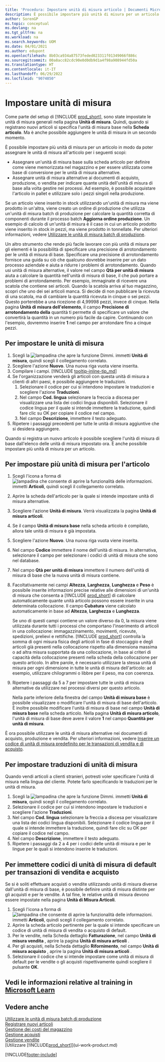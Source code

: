 ```yaml
---
title: 'Procedura: Impostare unità di misura articolo | Documenti Microsoft'
description: È possibile impostare più unità di misura per un articolo in modo da poter assegnare le unità di misura all'articolo.
author: SorenGP
ms.topic: conceptual
ms.devlang: na
ms.tgt_pltfrm: na
ms.workload: na
ms.search.keywords: UOM
ms.date: 04/01/2021
ms.author: edupont
ms.openlocfilehash: 8b03ca934a87573feded023311f01349066f886c
ms.sourcegitcommit: 00a8acc82cdc90e0d0db9d1a4f98a908944fd50a
ms.translationtype: HT
ms.contentlocale: it-IT
ms.lasthandoff: 06/29/2022
ms.locfileid: "9074850"
---
```

# <a name="set-up-units-of-measure"></a>Impostare unità di misura

Come parte del setup di [!INCLUDE [prod_short](includes/prod_short.md)], sono state impostate le unità di misura generali nella pagina **Unità di misura**. Quindi, quando si registrano nuovi articoli si specifica l'unità di misura base nella **Scheda articolo**. Ma è anche possibile aggiungere le unità di misura in un secondo momento.  

È possibile impostare più unità di misura per un articolo in modo da poter assegnare le unità di misura all'articolo per i seguenti scopi:

- Assegnare un'unità di misura base sulla scheda articolo per definire come viene memorizzata nel magazzino e per essere utilizzata come base di conversione per le unità di misura alternative.
- Assegnare unità di misura alternative ai documenti di acquisto, produzione, o vendita per indicare quante unità dell'unità di misura di base alla volta gestire nei processi. Ad esempio, è possibile acquistare l'articolo in pallet e utilizzare solo i pezzi singoli nella produzione.

Se un articolo viene inserito in stock utilizzando un'unità di misura ma viene prodotto in un'altra, viene creato un ordine di produzione che utilizza un'unità di misura batch di produzione per calcolare la quantità corretta di componenti durante il processo batch **Aggiorna ordine produzione**. Un esempio di calcolo di un'unità di misura è il caso in cui un articolo prodotto viene inserito in stock in pezzi, ma viene prodotto in tonnellate. Per ulteriori informazioni, vedere [Utilizzare le unità di misura batch di produzione](production-how-to-use-the-manufacturing-batch-unit-of-measure.md).  

Un altro strumento che rende più facile lavorare con più unità di misura per gli elementi è la possibilità di specificare una precisione di arrotondamento per le unità di misura di base. Specificare una precisione di arrotondamento fornisce una guida su ciò che qualcuno dovrebbe inserire per un dato processo aziendale e aiuta a ridurre i problemi di arrotondamento. Quando usi unità di misura alternative, il valore nel campo **Qtà per unità di misura** aiuta a calcolare la quantità nell'unità di misura di base, il che può portare a problemi di arrotondamento. Per esempio, immaginate di ricevere una scatola che contiene sei articoli. Quando la scatola arriva al tuo magazzino, scopri che uno dei sei articoli manca. Si decide di non pubblicare la ricevuta di una scatola, ma di cambiare la quantità ricevuta in cinque o sei pezzi. Questo porterebbe a una ricezione di 4,99998 pezzi, invece di cinque. Nella pagina **Unità di misura dell'elemento**, il campo **Precisione di arrotondamento della** quantità ti permette di specificare un valore che convertirà la quantità in un numero più facile da capire. Continuando con l'esempio, dovremmo inserire **1** nel campo per arrotondare fino a cinque pezzi.

## <a name="to-set-up-units-of-measure"></a>Per impostare le unità di misura

1. Scegli la ![lampadina che apre la funzione Dimmi.](media/ui-search/search_small.png "Dimmi cosa vuoi fare") immetti **Unità di misura**, quindi scegli il collegamento correlato.  
2. Scegliere l'azione **Nuovo**. Una nuova riga vuota viene inserita.  
3. Compilare i campi. [!INCLUDE [tooltip-inline-tip_md](includes/tooltip-inline-tip_md.md)]  
4. Se l'organizzazione venderà gli articoli con questa unità di misura a clienti di altri paesi, è possibile aggiungere le traduzioni.  
    1. Selezionare il codice per cui si intendono impostare le traduzioni e scegliere l'azione **Traduzioni**.
    2. Nel campo **Cod. lingua** selezionare la freccia a discesa per visualizzare una lista dei codici lingua disponibili. Selezionare il codice lingua per il quale si intende immettere la traduzione, quindi fare clic su OK per copiare il codice nel campo.
    3. Nel campo **Descrizione**, immettere il testo adeguato.
5. Ripetere i passaggi precedenti per tutte le unità di misura aggiuntive che si desidera aggiungere.  

Quando si registra un nuovo articolo è possibile scegliere l'unità di misura di base dall'elenco delle unità di misura impostato ora. È anche possibile impostare più unità di misura per un articolo.  

## <a name="to-set-up-multiple-item-units-of-measure"></a>Per impostare più unità di misura per l'articolo

1. Scegli l'icona a forma di ![lampadina che consente di aprire la funzionalità delle informazioni.](media/ui-search/search_small.png "Dimmi cosa vuoi fare") immetti **Articoli**, quindi scegli il collegamento correlato.
2. Aprire la scheda dell'articolo per la quale si intende impostare unità di misura alternative.
3. Scegliere l'azione **Unità di misura**. Verrà visualizzata la pagina **Unità di misura articoli**.
4. Se il campo **Unità di misura base** nella scheda articolo è compilato, allora tale unità di misura è già impostata.
5. Scegliere l'azione **Nuovo**. Una nuova riga vuota viene inserita.
6. Nel campo **Codice** immettere il nome dell'unità di misura. In alternativa, selezionare il campo per selezionare i codici di unità di misura che sono nel database.
7. Nel campo **Qtà per unità di misura** immettere il numero dell'unità di misura di base che la nuova unità di misura contiene.
8. Facoltativamente nei campi **Altezza**, **Larghezza**, **Lunghezza** e **Peso** è possibile inserite informazioni precise relative alle dimensioni di un'unità di misura che consenta a [!INCLUDE [prod_short](includes/prod_short.md)] di calcolare automaticamente quante unità articolo possono essere inserite in una determinata collocazione. Il campo **Cubatura** viene calcolato automaticamente in base ad **Altezza**, **Larghezza** e **Lunghezza**.

    Se uno di questi campi contiene un valore diverso da 0, la misura viene utilizzata durante tutti i processi che comportano l'inserimento di articoli in una collocazione: immagazzinamento, movimenti, ricevute, spedizioni, prelievi e rettifiche. [!INCLUDE [prod_short](includes/prod_short.md)] controlla la somma di ogni misura fisica degli articoli in fase di stoccaggio e degli articoli già presenti nella collocazione rispetto alla dimensiona massima o ad altra misura supportata da una collocazione, in base ai criteri di capacità della collocazione presenti nella scheda della collocazione per questo articolo. In altre parole, è necessario utilizzare la stessa unità di misura per ogni dimensione in tutte le unità di misura dell'articolo: ad esempio, utilizzare chilogrammi o libbre per il peso, ma con coerenza.
9. Ripetere i passaggi da 5 a 7 per impostare tutte le unità di misura alternative da utilizzare nei processi diversi per questo articolo.

    Nella parte inferiore della finestra del campo **Unità di misura base** è possibile visualizzare o modificare l'unità di misura di base dell'articolo. È inoltre possibile modificare l'unità di misura di base nel campo **Unità di misura base** nella scheda articolo. Nella pagina **Unità di misura articolo**, l'unità di misura di base deve avere il valore **1** nel campo **Quantità per unità di misura**.

È ora possibile utilizzare le unità di misura alternative nei documenti di acquisto, produzione e vendita. Per ulteriori informazioni, vedere [Inserire un codice di unità di misura predefinito per le transazioni di vendita e di acquisto](#to-enter-a-default-unit-of-measure-code-for-sales-and-purchasing-transactions).  

## <a name="to-set-up-unit-of-measure-translations"></a>Per impostare traduzioni di unità di misura

Quando vendi articoli a clienti stranieri, potresti voler specificare l'unità di misura nella lingua del cliente. Potete farlo specificando le traduzioni per le unità di misura.

1. Scegli la ![lampadina che apre la funzione Dimmi.](media/ui-search/search_small.png "Dimmi cosa vuoi fare") immetti **Unità di misura**, quindi scegli il collegamento correlato.
2. Selezionare il codice per cui si intendono impostare le traduzioni e scegliere l'azione **Traduzioni**.
3. Nel campo **Cod. lingua** selezionare la freccia a discesa per visualizzare una lista dei codici lingua disponibili. Selezionare il codice lingua per il quale si intende immettere la traduzione, quindi fare clic su OK per copiare il codice nel campo.
4. Nel campo **Descrizione**, immettere il testo adeguato.
5. Ripetere i passaggi da 2 a 4 per i codici delle unità di misura e per le lingue per le quali si intendono inserire le traduzioni.

## <a name="to-enter-a-default-unit-of-measure-code-for-sales-and-purchasing-transactions"></a>Per immettere codici di unità di misura di default per transazioni di vendita e acquisto

Se si è soliti effettuare acquisti o vendite utilizzando unità di misura diverse dall'unità di misura di base, è possibile definire unità di misura distinte per gli acquisti e per le vendite. A tal fine, le relative unità di misura devono essere impostate nella pagina **Unità di Misura Articoli**.

1. Scegli l'icona a forma di ![lampadina che consente di aprire la funzionalità delle informazioni.](media/ui-search/search_small.png "Informazioni sull'operazione che si desidera eseguire") immetti **Articoli**, quindi scegli il collegamento correlato.
2. Aprire la scheda articolo pertinente per la quale si intende specificare un codice di unità di misura di vendita o acquisto di default.
3. Per le vendite, nella Scheda dettaglio **Fatturazione**, nel campo **Unità di misura vendita** , aprire la pagina **Unità di misura articoli** .
4. Per gli acquisti, nella Scheda dettaglio **Rifornimento**, nel campo **Unità di misura acquisto** , aprire la pagina **Unità di misura articoli** .
5. Selezionare il codice che si intende impostare come unità di misura di default per le vendite o gli acquisti rispettivamente quindi scegliere il pulsante **OK**.

## <a name="see-related-training-at-microsoft-learn"></a>Vedi le informazioni relative al training in [Microsoft Learn](/learn/modules/trade-master-data-dynamics-365-business-central/)

## <a name="see-also"></a>Vedere anche

[Utilizzare le unità di misura batch di produzione](production-how-to-use-the-manufacturing-batch-unit-of-measure.md)  
[Registrare nuovi articoli](inventory-how-register-new-items.md)  
[Gestione dei costi del magazzino](inventory-manage-inventory.md)  
[Gestione acquisti](purchasing-manage-purchasing.md)  
[Gestione vendite](sales-manage-sales.md)  
[Utilizzare [!INCLUDE[prod_short](includes/prod_short.md)]](ui-work-product.md)  


[!INCLUDE[footer-include](includes/footer-banner.md)]